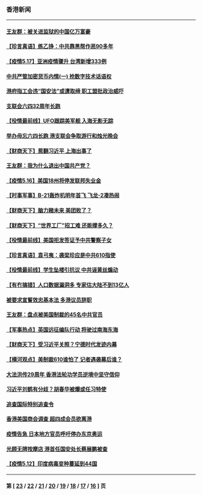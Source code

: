 ### 香港新闻
---
#### [王友群：被关进监狱的中国亿万富豪](../../pages/ncid1349362/n12956555.md) 
#### [【珍言真语】练乙铮：中共靠黑帮作恶90多年](../../pages/ncid1349362/n12955798.md) 
#### [【疫情5.17】亚洲疫情骤升 台湾新增333例](../../pages/ncid1349362/n12955209.md) 
#### [中共严管加密货币内情(一) 抢数字技术话语权](../../pages/ncid1349362/n12954250.md) 
#### [港府指工会违“国安法”或遭取缔 职工盟批政治威吓](../../pages/ncid1349362/n12954300.md) 
#### [支联会六四32周年长跑](../../pages/ncid1349362/n12954266.md) 
#### [【役情最前线】UFO跟踪美军舰 入海无影无踪](../../pages/ncid1349362/n12954233.md) 
#### [举办毋忘六四长跑 港支联会争取游行和烛光晚会](../../pages/ncid1349362/n12953819.md) 
#### [【财商天下】惹翻习近平 上海出事了](../../pages/ncid1349362/n12946935.md) 
#### [王友群：我为什么退出中国共产党？](../../pages/ncid1349362/n12953651.md) 
#### [【疫情5.16】美国18州将停发联邦失业金](../../pages/ncid1349362/n12953255.md) 
#### [【时事军事】B-21轰炸机明年首飞 飞龙-2凑热闹](../../pages/ncid1349362/n12952752.md) 
#### [【财商天下】脑力赌未来 美团败了？](../../pages/ncid1349362/n12952746.md) 
#### [【财商天下】“世界工厂”招工难 还能撑多久？](../../pages/ncid1349362/n12950514.md) 
#### [【役情最前线】美国拒发签证予中共警察子女](../../pages/ncid1349362/n12950832.md) 
#### [【珍言真语】袁弓夷：袭梁珍应是中共610指使](../../pages/ncid1349362/n12945245.md) 
#### [【役情最前线】学生坠楼引抗议 中共诬黄丝煽动](../../pages/ncid1349362/n12947401.md) 
#### [【有冇搞错】人口数据漏洞多 专家估大陆不到13亿人](../../pages/ncid1349362/n12943992.md) 
#### [被要求宣誓效忠基本法 多港议员辞职](../../pages/ncid1349362/n12945080.md) 
#### [王友群：盘点被美国制裁的45名中共官员](../../pages/ncid1349362/n12944581.md) 
#### [【军事热点】英国远征编队行动 将驶过南海东海](../../pages/ncid1349362/n12940600.md) 
#### [【财商天下】受习近平关照？宁德时代发迹内幕](../../pages/ncid1349362/n12943088.md) 
#### [【横河观点】美制裁610谁怕了 记者遇袭幕后谁？](../../pages/ncid1349362/n12944119.md) 
#### [大法洪传29周年 香港法轮功学员逆境中坚守信仰](../../pages/ncid1349362/n12943885.md) 
#### [习近平刘鹤有分歧？胡春华被爆或任习特使](../../pages/ncid1349362/n12943883.md) 
#### [追查国际特别追查令](../../pages/ncid1349362/n12943048.md) 
#### [香港美国商会调查 超四成会员欲离港](../../pages/ncid1349362/n12942928.md) 
#### [疫情告急 日本地方官员呼吁停办东京奥运](../../pages/ncid1349362/n12942529.md) 
#### [光顾无牌按摩店 港首任国安处长蔡展鹏被查](../../pages/ncid1349362/n12942310.md) 
#### [【疫情5.12】印度病毒变种蔓延到44国](../../pages/ncid1349362/n12942045.md) 

---
#### 第 [ [23](./23.md) / [22](./22.md) / [21](./21.md) / [20](./20.md) / [19](./19.md) / [18](./18.md) / [17](./17.md) / [16](./16.md) ] 页
